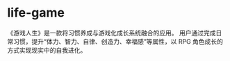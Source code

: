 # life-game
《游戏人生》是一款将习惯养成与游戏化成长系统融合的应用。 用户通过完成日常习惯，提升“体力、智力、自律、创造力、幸福感”等属性，以 RPG 角色成长的方式实现现实中的自我进化。
